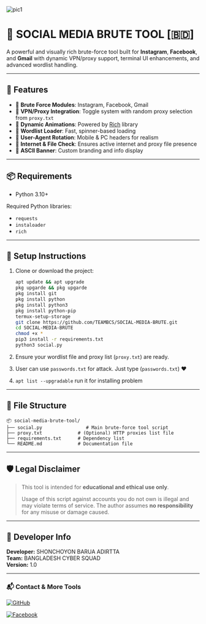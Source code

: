 ![pic1](https://i.postimg.cc/FK2t3Wv6/Firefly-Create-a-hacker-style-logo-for-a-tool-named-SOCIAL-MEDIA-BRUTE-The-logo-should-fea-272266.jpg)
# 🔐 SOCIAL MEDIA BRUTE TOOL [🇧🇩]

A powerful and visually rich brute-force tool built for **Instagram**, **Facebook**, and **Gmail** with dynamic VPN/proxy support, terminal UI enhancements, and advanced wordlist handling.

---

## 🚀 Features

- 🔸 **Brute Force Modules**: Instagram, Facebook, Gmail
- 🔸 **VPN/Proxy Integration**: Toggle system with random proxy selection from `proxy.txt`
- 🔸 **Dynamic Animations**: Powered by [Rich](https://github.com/Textualize/rich) library
- 🔸 **Wordlist Loader**: Fast, spinner-based loading
- 🔸 **User-Agent Rotation**: Mobile & PC headers for realism
- 🔸 **Internet & File Check**: Ensures active internet and proxy file presence
- 🔸 **ASCII Banner**: Custom branding and info display

---

## 📦 Requirements

- Python 3.10+



Required Python libraries:
- `requests`
- `instaloader`
- `rich`

---

## 📁 Setup Instructions

1. Clone or download the project:
    ```bash
    apt update && apt upgrade
    pkg upgarde && pkg upgarde
    pkg install git
    pkg install python
    pkg install python3
    pkg install python-pip
    termux-setup-storage
    git clone https://github.com/TEAMBCS/SOCIAL-MEDIA-BRUTE.git
    cd SOCIAL-MEDIA-BRUTE
    chmod +x *
    pip3 install -r requirements.txt
    python3 social.py
    ```

2. Ensure your wordlist file and proxy list (`proxy.txt`) are ready.


3. User can use `passwords.txt` for attack. Just type (`passwords.txt`) ❤️

4. `apt list --upgradable` run it for installing problem 
---

## 📄 File Structure

```
📦 social-media-brute-tool/
├── social.py                # Main brute-force tool script
├── proxy.txt             # (Optional) HTTP proxies list file
├── requirements.txt      # Dependency list
└── README.md             # Documentation file
```

---

## 🛡️ Legal Disclaimer

> This tool is intended for **educational and ethical use only**.
>
> Usage of this script against accounts you do not own is illegal and may violate terms of service. The author assumes **no responsibility** for any misuse or damage caused.

---

## 👤 Developer Info

**Developer:** SHONCHOYON BARUA ADIRTTA  
**Team:** BANGLADESH CYBER SQUAD  
**Version:** 1.0

---

### 📬 Contact & More Tools
[![GitHub](https://img.shields.io/badge/GitHub-ADIRTTA-181717?style=for-the-badge&logo=github)](https://github.com/ADIRTTA)

[![Facebook](https://img.shields.io/badge/Facebook-TEAM_BCS-1877F2?style=for-the-badge&logo=facebook&logoColor=white)](https://www.facebook.com/groups/572787103428508/?ref=share&mibextid=NSMWBT)

